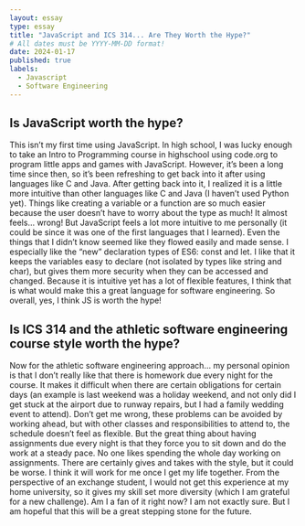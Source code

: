 ```yaml
---
layout: essay
type: essay
title: "JavaScript and ICS 314... Are They Worth the Hype?"
# All dates must be YYYY-MM-DD format!
date: 2024-01-17
published: true
labels:
  - Javascript
  - Software Engineering
---
```


## Is JavaScript worth the hype?

This isn’t my first time using JavaScript. In high school, I was lucky enough to take an Intro to Programming course in highschool using code.org to program little apps and games with JavaScript. However, it’s been a long time since then, so it’s been refreshing to get back into it after using languages like C and Java. After getting back into it, I realized it is a little more intuitive than other languages like C and Java (I haven’t used Python yet). Things like creating a variable or a function are so much easier because the user doesn’t have to worry about the type as much! It almost feels… wrong! But JavaScript feels a lot more intuitive to me personally (it could be since it was one of the first languages that I learned). Even the things that I didn’t know seemed like they flowed easily and made sense. I especially like the “new” declaration types of ES6: const and let. I like that it keeps the variables easy to declare (not isolated by types like string and char), but gives them more security when they can be accessed and changed. Because it is intuitive yet has a lot of flexible features, I think that is what would make this a great language for software engineering. So overall, yes, I think JS is worth the hype!


## Is ICS 314 and the athletic software engineering course style worth the hype?
  Now for the athletic software engineering approach… my personal opinion is that I don’t really like that there is homework due every night for the course. It makes it difficult when there are certain obligations for certain days (an example is last weekend was a holiday weekend, and not only did I get stuck at the airport due to runway repairs, but I had a family wedding event to attend). Don’t get me wrong, these problems can be avoided by working ahead, but with other classes and responsibilities to attend to, the schedule doesn’t feel as flexible. But the great thing about having assignments due every night is that they force you to sit down and do the work at a steady pace. No one likes spending the whole day working on assignments. There are certainly gives and takes with the style, but it could be worse. I think it will work for me once I get my life together. From the perspective of an exchange student, I would not get this experience at my home university, so it gives my skill set more diversity (which I am grateful for a new challenge).
	Am I a fan of it right now? I am not exactly sure. But I am hopeful that this will be a great stepping stone for the future.

